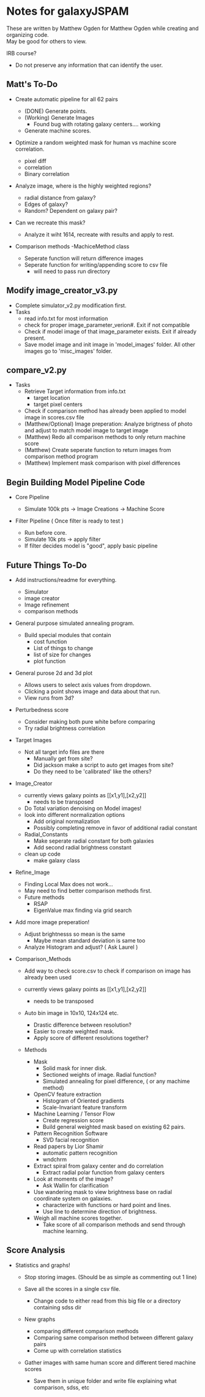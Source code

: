 # Notes for galaxyJSPAM
These are written by Matthew Ogden for Matthew Ogden while creating and organizing code.  
May be good for others to view.

IRB course? 
- Do not preserve any information that can identify the user.

## Matt's To-Do

- Create automatic pipeline for all 62 pairs
  - (DONE) Generate points.  
  - (Working) Generate Images
	- Found bug with rotating galaxy centers.... working
  - Generate machine scores.

- Optimize a random weighted mask for human vs machine score correlation.
  - pixel diff
  - correlation
  - Binary correlation

- Analyze image, where is the highly weighted regions?
  - radial distance from galaxy?
  - Edges of galaxy?
  - Random? Dependent on galaxy pair?  
- Can we recreate this mask? 
  - Analyze it wiht 1614, recreate with results and apply to rest.


- Comparison methods
  -MachiceMethod class
	- Seperate function will return difference images
	- Seperate function for writing/appending score to csv file
	  - will need to pass run directory

## Modify image_creator_v3.py
- Complete simulator_v2.py modification first.
- Tasks
  - read info.txt for most information
  - check for proper image_parameter_verion#. Exit if not compatible
  - Check if model image of that image_parameter exists.  Exit if already present.
  - Save model image and init image in 'model_images' folder.  All other images go to 'misc_images' folder.


## compare_v2.py
- Tasks
  - Retrieve Target information from info.txt
	- target location
	- target pixel centers
  - Check if comparison method has already been applied to model image in scores.csv file
  - (Matthew/Optional) Image preperation: Analyze brigtness of photo and adjust to match model image to target image
  - (Matthew) Redo all comparison methods to only return machine score
  - (Matthew) Create seperate function to return images from comparison method program 
  - (Matthew) Implement mask comparison with pixel differences


## Begin Building Model Pipeline Code
- Core Pipeline
  - Simulate 100k pts -> Image Creations -> Machine Score

- Filter Pipeline ( Once filter is ready to test )
  - Run before core.
  - Simulate 10k pts -> apply filter
  - If filter decides model is "good", apply basic pipeline


## Future Things To-Do

- Add instructions/readme for everything.
  - Simulator
  - image creator
  - Image refinement
  - comparison methods

- General purpose simulated annealing program.
  - Build special modules that contain
	- cost function
	- List of things to change
	- list of size for changes
	- plot function

- General purose 2d and 3d plot
  - Allows users to select axis values from dropdown. 
  - Clicking a point shows image and data about that run.
  - View runs from 3d? 

- Perturbedness score
  - Consider making both pure white before comparing
  - Try radial brightness correlation


- Target Images
  - Not all target info files are there
	- Manually get from site?
	- Did jackson make a script to auto get images from site?
	- Do they need to be 'calibrated' like the others?

- Image_Creator
  - currently views galaxy points as [[x1,y1],[x2,y2]]
	- needs to be transposed
  - Do Total variation denoising on Model images!
  - look into different normalization options
	- Add original normalization 
	- Possibly completing remove in favor of additional radial constant
  - Radial_Constants
	- Make seperate radial constant for both galaxies
	- Add second radial brightness constant
  - clean up code
	- make galaxy class


- Refine_Image
  - Finding Local Max does not work...  
  - May need to find better comparison methods first.
  - Future methods
	- RSAP
	- EigenValue max finding via grid search
 
- Add more image preperation!
  - Adjust brightnesss so mean is the same
	- Maybe mean standard deviation is same too
  - Analyze Histogram and adjust? ( Ask Laurel )

- Comparison_Methods

  - Add way to check score.csv to check if comparison on image has already been used

  - currently views galaxy points as [[x1,y1],[x2,y2]]
	- needs to be transposed

  - Auto bin image in 10x10, 124x124 etc.
	- Drastic difference between resolution? 
	- Easier to create weighted mask.
	- Apply score of different resolutions together? 

  - Methods
	- Mask
	  - Solid mask for inner disk.
	  - Sectioned weights of image. Radial function?
	  - Simulated annealing for pixel difference, ( or any machime method) 
	- OpenCV feature extraction
	  - Histogram of Oriented gradients
	  - Scale-Invariant feature transform
	- Machine Learning / Tensor Flow
	  - Create regression score
	  - Build general weighted mask based on existing 62 pairs.
	- Pattern Recognition Software
	  - SVD facial recognition
	- Read papers by Lior Shamir
	  - automatic pattern recognition
	  - wndchrm 
	- Extract spiral from galaxy center and do correlation
	  - Extract radial polar function from galaxy centers
	- Look at moments of the image? 
	  - Ask Wallin for clarification
	- Use wandering mask to view brightness base on radial coordinate system on galaxies. 
	  - characterize with functions or hard point and lines. 
	  - Use line to determine direction of brightness.
	- Weigh all machine scores together. 
	  - Take score of all comparison methods and send through machine learning.

## Score Analysis
- Statistics and graphs!
  - Stop storing images.  (Should be as simple as commenting out 1 line)
  - Save all the scores in a single csv file.
	- Change code to either read from this big file or a directory containing sdss dir

  - New graphs
	- comparing different comparison methods
	- Comparing same comparison method between different galaxy pairs
	- Come up with correlation statistics

  - Gather images with same human score and different tiered machine scores
	- Save them in unique folder and write file explaining what comparison, sdss, etc




